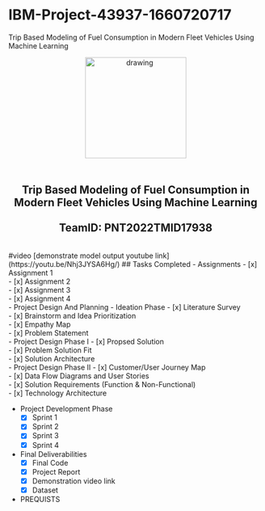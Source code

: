 # IBM-Project-43937-1660720717
Trip Based Modeling of Fuel Consumption in Modern Fleet Vehicles Using Machine Learning
<br>
    <div align="center">
        <img src="https://upload.wikimedia.org/wikipedia/commons/5/51/IBM_logo.svg"  align="center" alt="drawing" width="200" />
        <h2 align="center" style="margin-top:50px"> Trip Based Modeling of Fuel Consumption in Modern Fleet Vehicles Using Machine Learning
        <br><br>TeamID: PNT2022TMID17938</h2>
    </div>

<br>
#video
        [demonstrate model output youtube link](https://youtu.be/Nhj3JYSA6Hg/)
## Tasks Completed 
 - Assignments
    -  [x] Assignment 1 <br>
    -  [x] Assignment 2  <br>    
    -  [x] Assignment 3  <br>
    -  [x] Assignment 4  <br>    
- Project Design And Planning
    - Ideation Phase
        -  [x] Literature Survey <br>
        -  [x] Brainstorm and Idea Prioritization <br>
        -  [x] Empathy Map <br>
        -  [x] Problem Statement <br>
    - Project Design Phase I
        - [x] Propsed Solution <br>
        - [x] Problem Solution Fit <br>
        - [x] Solution Architecture <br>
    - Project Design Phase II
        - [x] Customer/User Journey Map <br>
        - [x] Data Flow Diagrams and User Stories <br>
        - [x] Solution Requirements (Function & Non-Functional) <br>
        - [x] Technology Architecture <br>

- Project Development Phase
    -  [x] Sprint 1 <br>
    -  [x] Sprint 2 <br>    
    -  [x] Sprint 3 <br>
    -  [x] Sprint 4 <br>  
- Final Deliverabilities
    -  [x] Final Code <br>
    -  [x] Project Report <br>    
    -  [x] Demonstration video link <br>
    -  [x] Dataset<br>  
 - PREQUISTS
   
<br>
